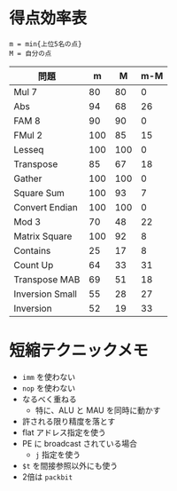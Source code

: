 # 得点効率表

```
m = min{上位5名の点}
M = 自分の点
```

| 問題            | m   | M   | m-M |
|-----------------|-----|-----|-----|
| Mul 7           |  80 |  80 |   0 |
| Abs             |  94 |  68 |  26 |
| FAM 8           |  90 |  90 |   0 |
| FMul 2          | 100 |  85 |  15 |
| Lesseq          | 100 | 100 |   0 |
| Transpose       |  85 |  67 |  18 |
| Gather          | 100 | 100 |   0 |
| Square Sum      | 100 |  93 |   7 |
| Convert Endian  | 100 | 100 |   0 |
| Mod 3           |  70 |  48 |  22 |
| Matrix Square   | 100 |  92 |   8 |
| Contains        |  25 |  17 |   8 |
| Count Up        |  64 |  33 |  31 |
| Transpose MAB   |  69 |  51 |  18 |
| Inversion Small |  55 |  28 |  27 |
| Inversion       |  52 |  19 |  33 |

# 短縮テクニックメモ

* `imm` を使わない
* `nop` を使わない
* なるべく重ねる
    * 特に、ALU と MAU を同時に動かす
* 許される限り精度を落とす
* flat アドレス指定を使う
* PE に broadcast されている場合
    * `j` 指定を使う
* `$t` を間接参照以外にも使う
* 2倍は `packbit`
